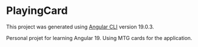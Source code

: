 # PlayingCard

This project was generated using [Angular CLI](https://github.com/angular/angular-cli) version 19.0.3.


Personal projet for learning Angular 19. Using MTG cards for the application.
